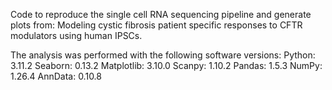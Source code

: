 Code to reproduce the single cell RNA sequencing pipeline and generate plots from: Modeling cystic fibrosis patient specific responses to CFTR modulators using human IPSCs.

The analysis was performed with the following software versions:
Python: 3.11.2
Seaborn: 0.13.2
Matplotlib: 3.10.0
Scanpy: 1.10.2
Pandas: 1.5.3
NumPy: 1.26.4
AnnData: 0.10.8

